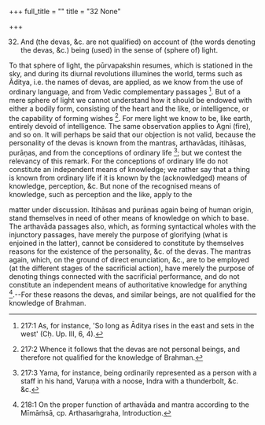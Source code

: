 +++
full_title = ""
title = "32 None"

+++


32. And (the devas, &c. are not qualified) on account of (the words denoting the devas, &c.) being (used) in the sense of (sphere of) light.

To that sphere of light, the pūrvapakshin resumes, which is stationed in the sky, and during its diurnal revolutions illumines the world, terms such as Āditya, i.e. the names of devas, are applied, as we know from the use of ordinary language, and from Vedic complementary passages [^fn_211]. But of a mere sphere of light we cannot understand how it should be endowed with either a bodily form, consisting of the heart and the like, or intelligence, or the capability of forming wishes [^fn_212]. For mere light we know to be, like earth, entirely devoid of intelligence. The same observation applies to Agni (fire), and so on. It will perhaps be said that our objection is not valid, because the personality of the devas is known from the mantras, arthavādas, itihāsas, purāṇas, and from the conceptions of ordinary life [^fn_213]; but we contest the relevancy of this remark. For the conceptions of ordinary life do not constitute an independent means of knowledge; we rather say that a thing is known from ordinary life if it is known by the (acknowledged) means of knowledge, perception, &c. But none of the recognised means of knowledge, such as perception and the like, apply to the

[^fn_211]: 217:1 As, for instance, 'So long as Āditya rises in the east and sets in the west' (Cḥ. Up. III, 6, 4).

[^fn_212]: 217:2 Whence it follows that the devas are not personal beings, and therefore not qualified for the knowledge of Brahman.

[^fn_213]: 217:3 Yama, for instance, being ordinarily represented as a person with a staff in his hand, Varuṇa with a noose, Indra with a thunderbolt, &c. &c.

matter under discussion. Itihāsas and purāṇas again being of human origin, stand themselves in need of other means of knowledge on which to base. The arthavāda passages also, which, as forming syntactical wholes with the injunctory passages, have merely the purpose of glorifying (what is enjoined in the latter), cannot be considered to constitute by themselves reasons for the existence of the personality, &c. of the devas. The mantras again, which, on the ground of direct enunciation, &c., are to be employed (at the different stages of the sacrificial action), have merely the purpose of denoting things connected with the sacrificial performance, and do not constitute an independent means of authoritative knowledge for anything [^fn_214].--For these reasons the devas, and similar beings, are not qualified for the knowledge of Brahman.

[^fn_214]: 218:1 On the proper function of arthavāda and mantra according to the Mīmāṁsā, cp. Arthasaṁgraha, Introduction.

